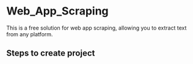 # Web_App_Scraping
This is a free solution for web app scraping, allowing you to extract text from any platform.


## Steps to create project
